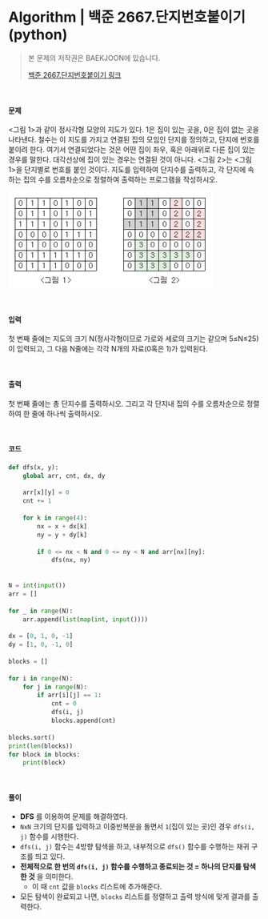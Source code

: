 # Algorithm | 백준 2667.단지번호붙이기 (python)

> 본 문제의 저작권은 BAEKJOON에 있습니다.
>
> [백준 2667.단지번호붙이기 링크](https://www.acmicpc.net/problem/2667)

</br>

#### 문제

<그림 1>과 같이 정사각형 모양의 지도가 있다. 1은 집이 있는 곳을, 0은 집이 없는 곳을 나타낸다. 철수는 이 지도를 가지고 연결된 집의 모임인 단지를 정의하고, 단지에 번호를 붙이려 한다. 여기서 연결되었다는 것은 어떤 집이 좌우, 혹은 아래위로 다른 집이 있는 경우를 말한다. 대각선상에 집이 있는 경우는 연결된 것이 아니다. <그림 2>는 <그림 1>을 단지별로 번호를 붙인 것이다. 지도를 입력하여 단지수를 출력하고, 각 단지에 속하는 집의 수를 오름차순으로 정렬하여 출력하는 프로그램을 작성하시오.

![img](images/ITVH9w1Gf6eCRdThfkegBUSOKd-16475049180372.png) 

</br>

#### 입력

첫 번째 줄에는 지도의 크기 N(정사각형이므로 가로와 세로의 크기는 같으며 5≤N≤25)이 입력되고, 그 다음 N줄에는 각각 N개의 자료(0혹은 1)가 입력된다.

</br>

#### 출력

첫 번째 줄에는 총 단지수를 출력하시오. 그리고 각 단지내 집의 수를 오름차순으로 정렬하여 한 줄에 하나씩 출력하시오.

</br>

#### 코드

```python
def dfs(x, y):
    global arr, cnt, dx, dy

    arr[x][y] = 0
    cnt += 1

    for k in range(4):
        nx = x + dx[k]
        ny = y + dy[k]

        if 0 <= nx < N and 0 <= ny < N and arr[nx][ny]:
            dfs(nx, ny)


N = int(input())
arr = []

for _ in range(N):
    arr.append(list(map(int, input())))

dx = [0, 1, 0, -1]
dy = [1, 0, -1, 0]

blocks = []

for i in range(N):
    for j in range(N):
        if arr[i][j] == 1:
            cnt = 0
            dfs(i, j)
            blocks.append(cnt)

blocks.sort()
print(len(blocks))
for block in blocks:
    print(block)
```

</br>

#### 풀이

- **DFS** 를 이용하여 문제를 해결하였다.
- `NxN` 크기의 단지를 입력하고 이중반복문을 돌면서 `1`(집이 있는 곳)인 경우 `dfs(i, j)` 함수를 시행한다.
- `dfs(i, j)` 함수는 4방향 탐색을 하고, 내부적으로 `dfs()` 함수를 수행하는 재귀 구조를 띄고 있다.
- **전체적으로 한 번의 `dfs(i, j)` 함수를 수행하고 종료되는 것 = 하나의 단지를 탐색한 것** 을 의미한다.
  - 이 때 `cnt` 값을 `blocks` 리스트에 추가해준다.
- 모든 탐색이 완료되고 나면, `blocks` 리스트를 정렬하고 출력 방식에 맞게 결과를 출력한다.
